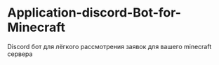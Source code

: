 # Application-discord-Bot-for-Minecraft
Discord бот для лёгкого рассмотрения заявок для вашего minecraft сервера
